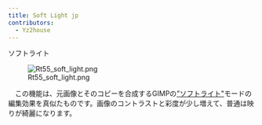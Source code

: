 ```yaml
---
title: Soft Light jp
contributors:
  - Yz2house
---
```


<div class="pagetitle">

ソフトライト

</div>

<figure>
<img src="Rt55_soft_light.png" title="Rt55_soft_light.png" />
<figcaption>Rt55_soft_light.png</figcaption>
</figure>

　この機能は、元画像とそのコピーを合成するGIMPの["ソフトライト"](https://en.wikipedia.org/wiki/Blend_modes#Soft_Light)モードの編集効果を真似たものです。画像のコントラストと彩度が少し増えて、普通は映りが綺麗になります。
